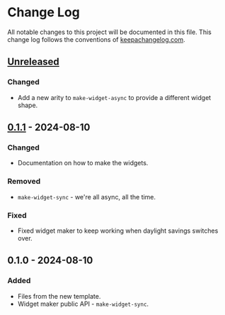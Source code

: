 # Change Log
All notable changes to this project will be documented in this file. This change log follows the conventions of [keepachangelog.com](http://keepachangelog.com/).

## [Unreleased]
### Changed
- Add a new arity to `make-widget-async` to provide a different widget shape.

## [0.1.1] - 2024-08-10
### Changed
- Documentation on how to make the widgets.

### Removed
- `make-widget-sync` - we're all async, all the time.

### Fixed
- Fixed widget maker to keep working when daylight savings switches over.

## 0.1.0 - 2024-08-10
### Added
- Files from the new template.
- Widget maker public API - `make-widget-sync`.

[Unreleased]: https://github.com/kozko2001/aoc-clojure/compare/0.1.1...HEAD
[0.1.1]: https://github.com/kozko2001/aoc-clojure/compare/0.1.0...0.1.1
